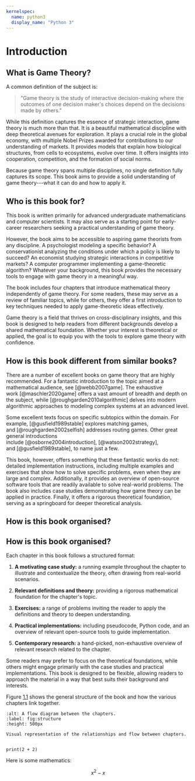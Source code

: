 ```yaml
---
kernelspec:
  name: python3
  display_name: "Python 3"
---
```


# Introduction

## What is Game Theory?

A common definition of the subject is:

> "Game theory is the study of interactive decision-making where the
> outcomes of one decision maker's choices depend on the decisions made
> by others."

While this definition captures the essence of strategic interaction,
game theory is much more than that. It is a beautiful mathematical
discipline with deep theoretical avenues for exploration. It plays a
crucial role in the global economy, with multiple Nobel Prizes awarded
for contributions to our understanding of markets. It provides models
that explain how biological structures, from cells to ecosystems, evolve
over time. It offers insights into cooperation, competition, and the
formation of social norms.

Because game theory spans multiple disciplines, no single definition
fully captures its scope. This book aims to provide a solid
understanding of game theory---what it can do and how to apply it.

## Who is this book for?

This book is written primarily for advanced undergraduate mathematicians
and computer scientists. It may also serve as a starting point for
early-career researchers seeking a practical understanding of game
theory.

However, the book aims to be accessible to aspiring game theorists from
any discipline. A psychologist modeling a specific behavior? A
conservationist analyzing the conditions under which a policy is likely
to succeed? An economist studying strategic interactions in competitive
markets? A computer programmer implementing a game-theoretic algorithm?
Whatever your background, this book provides the necessary tools to
engage with game theory in a meaningful way.

The book includes four chapters that introduce mathematical theory
independently of game theory. For some readers, these may serve as a
review of familiar topics, while for others, they offer a first
introduction to key techniques needed to apply game-theoretic ideas
effectively.

Game theory is a field that thrives on cross-disciplinary insights, and
this book is designed to help readers from different backgrounds develop
a shared mathematical foundation. Whether your interest is theoretical
or applied, the goal is to equip you with the tools to explore game
theory with confidence.

## How is this book different from similar books?

There are a number of excellent books on game theory that are highly
recommended. For a fantastic introduction to the topic aimed at a
mathematical audience, see [@webb2007game]. The exhaustive
work [@maschler2020game] offers a vast amount of breadth and depth on
the subject, while [@roughgarden2010algorithmic] delves into modern
algorithmic approaches to modeling complex systems at an advanced level.

Some excellent texts focus on specific subtopics within the domain. For
example, [@gusfield1989stable] explores matching games,
and [@roughgarden2002selfish] addresses routing games. Other great
general introductions
include [@osborne2004introduction], [@watson2002strategy],
and [@gusfield1989stable], to name just a few.

This book, however, offers something that these fantastic works do not:
detailed implementation instructions, including multiple examples and
exercises that show how to solve specific problems, even when they are
large and complex. Additionally, it provides an overview of open-source
software tools that are readily available to solve real-world problems.
The book also includes case studies demonstrating how game theory can be
applied in practice. Finally, it offers a rigorous theoretical
foundation, serving as a springboard for deeper theoretical analysis.

## How is this book organised?

## How is this book organised?

Each chapter in this book follows a structured format:

1.  **A motivating case study:** a running example throughout the
    chapter to illustrate and contextualize the theory, often drawing
    from real-world scenarios.

2.  **Relevant definitions and theory:** providing a rigorous
    mathematical foundation for the chapter's topic.

3.  **Exercises:** a range of problems inviting the reader to apply the
    definitions and theory to deepen understanding.

4.  **Practical implementations:** including pseudocode, Python code,
    and an overview of relevant open-source tools to guide
    implementation.

5.  **Contemporary research:** a hand-picked, non-exhaustive overview of
    relevant research related to the chapter.

Some readers may prefer to focus on the theoretical foundations, while
others might engage primarily with the case studies and practical
implementations. This book is designed to be flexible, allowing readers
to approach the material in a way that best suits their background and
interests.

Figure [1.1](#fig:structure) shows the general structure of the book and
how the various chapters link together.

```{figure} assets/chapter_relationship_diagram/main.png
:alt: A flow diagram between the chapters.
:label: fig:structure
:height: 500px

Visual representation of the relationships and flow between chapters.
```

```{code-cell} python

print(2 + 2)
```

Here is some mathematics:

$$
x ^ 2 - x
$$
